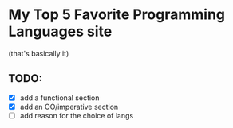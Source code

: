 
My Top 5 Favorite Programming Languages site
============================================

(that's basically it)

TODO:
----
- [x] add a functional section
- [x] add an OO/imperative section
- [ ] add reason for the choice of langs
